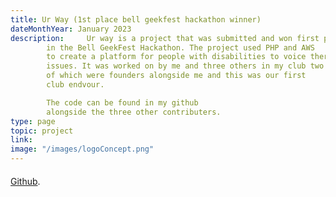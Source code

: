 ```yaml
---
title: Ur Way (1st place bell geekfest hackathon winner)
dateMonthYear: January 2023
description:     Ur way is a project that was submitted and won first place
        in the Bell GeekFest Hackathon. The project used PHP and AWS 
        to create a platform for people with disabilities to voice there
        issues. It was worked on by me and three others in my club two
        of which were founders alongside me and this was our first
        club endvour.

        The code can be found in my github
        alongside the three other contributers.
type: page
topic: project
link: 
image: "/images/logoConcept.png"
---
```


####
[Github](https://github.com/Aleks4920/Bell-Hackathon-Site).
